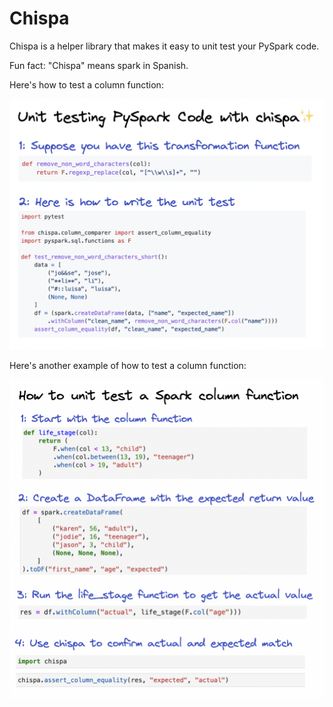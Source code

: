 # Chispa

Chispa is a helper library that makes it easy to unit test your PySpark code.

Fun fact: "Chispa" means spark in Spanish.

Here's how to test a column function:

<img src="https://github.com/MrPowers/data-scrapbook/blob/main/images/chispa/006-powers-unit-testing-chispa.png" width="700" />

Here's another example of how to test a column function:

<img src="https://github.com/MrPowers/data-scrapbook/blob/main/images/chispa/008-unit-test-column-function.png" width="700" />

